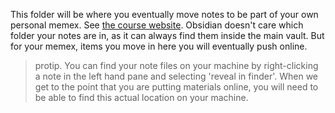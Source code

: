 This folder will be where you eventually move notes to be part of your own personal memex. See [the course website](https://shawngraham.github.io/hist1900/3.Technical_Help/2.Set%20Up%20Your%20Online%20Memex/).  Obsidian doesn't care which folder your notes are in, as it can always find them inside the main vault. But for your memex, items you move in here you will eventually push online.

> protip. You can find your note files on your machine by right-clicking a note in the left hand pane and selecting 'reveal in finder'. When we get to the point that you are putting materials online, you will need to be able to find this actual location on your machine.

